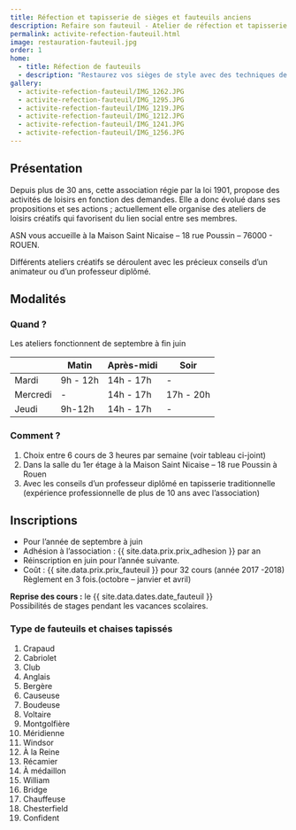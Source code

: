 ```yaml
---
title: Réfection et tapisserie de sièges et fauteuils anciens
description: Refaire son fauteuil - Atelier de réfection et tapisserie de sièges et fauteuils anciens
permalink: activite-refection-fauteuil.html
image: restauration-fauteuil.jpg
order: 1
home:
  - title: Réfection de fauteuils
  - description: "Restaurez vos sièges de style avec des techniques de tapisserie traditionnelles : sangles, ressorts, crins… et l'aide d'un professeur diplômé."
gallery: 
  - activite-refection-fauteuil/IMG_1262.JPG
  - activite-refection-fauteuil/IMG_1295.JPG
  - activite-refection-fauteuil/IMG_1219.JPG
  - activite-refection-fauteuil/IMG_1212.JPG
  - activite-refection-fauteuil/IMG_1241.JPG
  - activite-refection-fauteuil/IMG_1256.JPG
---
```


## Présentation ##

Depuis plus de 30 ans, cette association régie par la loi 1901, propose des activités de loisirs en fonction des demandes. Elle a donc évolué dans ses propositions et ses actions ; actuellement elle organise des ateliers de loisirs créatifs qui favorisent du lien social entre ses membres.

ASN vous accueille à la Maison Saint Nicaise – 18 rue Poussin – 76000 - ROUEN.

Différents ateliers créatifs se déroulent avec les précieux conseils d’un animateur ou d’un professeur diplômé.

## Modalités ##

### Quand ? ###

Les ateliers fonctionnent de septembre à fin juin

<table class="table">
	<thead>
		<th></th>
		<th>Matin</th>
		<th>Après-midi</th>
		<th>Soir</th>
	</thead>
	<tbody>
		<tr>
			<td>Mardi</td>
			<td>9h - 12h</td>
			<td>14h - 17h</td>
			<td>-</td>
		</tr>
		<tr>
			<td>Mercredi</td>
			<td>-</td>
			<td>14h - 17h</td>
			<td>17h - 20h</td>
		</tr>
		<tr>
			<td>Jeudi</td>
			<td>9h-12h</td>
			<td>14h - 17h</td>
			<td>-</td>
		</tr>
	</tbody>	
</table>

### Comment ? ###

 1. Choix entre 6 cours de 3 heures par semaine (voir tableau ci-joint)
 2. Dans la salle du 1er étage à la Maison Saint Nicaise – 18 rue Poussin à Rouen
 3. Avec les conseils d’un professeur diplômé en tapisserie traditionnelle (expérience professionnelle de plus de 10 ans avec l’association)

## Inscriptions ##

 - Pour l’année de septembre à juin
 - Adhésion à l’association : {{ site.data.prix.prix_adhesion }} par an
 - Réinscription en juin pour l’année suivante.
 - Coût : {{ site.data.prix.prix_fauteuil }} pour 32 cours (année 2017 -2018)<br>Règlement en 3 fois.(octobre – janvier et avril)

**Reprise des cours :** le {{ site.data.dates.date_fauteuil }}<br>
Possibilités de stages pendant les vacances scolaires.

<h3>Type de fauteuils et chaises tapissés</h3>

<ol class="column">
	<li>Crapaud</li>
	<li>Cabriolet</li>
	<li>Club</li>
	<li>Anglais</li>
	<li>Bergère</li>
	<li>Causeuse</li>
	<li>Boudeuse</li>
	<li>Voltaire</li>
	<li>Montgolfière</li>
	<li>Méridienne</li>
	<li>Windsor</li>
	<li>À la Reine</li>
	<li>Récamier</li>
	<li>À médaillon</li>
	<li>William</li>
	<li>Bridge</li>
	<li>Chauffeuse</li>
	<li>Chesterfield</li>
	<li>Confident</li>
</ol>

